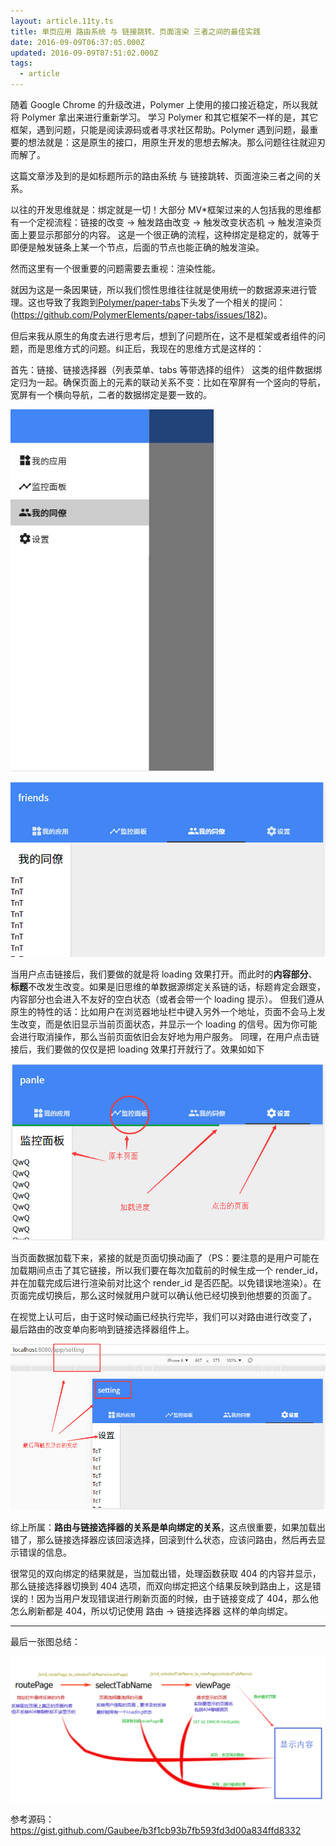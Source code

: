 ```yaml
---
layout: article.11ty.ts
title: 单页应用 路由系统 与 链接跳转、页面渲染 三者之间的最佳实践
date: 2016-09-09T06:37:05.000Z
updated: 2016-09-09T07:51:02.000Z
tags:
  - article
---
```


随着 Google Chrome 的升级改进，Polymer 上使用的接口接近稳定，所以我就将 Polymer 拿出来进行重新学习。
学习 Polymer 和其它框架不一样的是，其它框架，遇到问题，只能是阅读源码或者寻求社区帮助。Polymer 遇到问题，最重要的想法就是：这是原生的接口，用原生开发的思想去解决。那么问题往往就迎刃而解了。

这篇文章涉及到的是如标题所示的路由系统 与 链接跳转、页面渲染三者之间的关系。

以往的开发思维就是：绑定就是一切！大部分 MV\*框架过来的人包括我的思维都有一个定视流程：链接的改变 → 触发路由改变 → 触发改变状态机 → 触发渲染页面上要显示那部分的内容。
这是一个很正确的流程，这种绑定是稳定的，就等于即便是触发链条上某一个节点，后面的节点也能正确的触发渲染。

然而这里有一个很重要的问题需要去重视：渲染性能。

就因为这是一条因果链，所以我们惯性思维往往就是使用统一的数据源来进行管理。这也导致了我跑到[Polymer/paper-tabs](https://github.com/PolymerElements/paper-tabs)下头发了一个相关的提问： (https://github.com/PolymerElements/paper-tabs/issues/182)。

但后来我从原生的角度去进行思考后，想到了问题所在，这不是框架或者组件的问题，而是思维方式的问题。纠正后，我现在的思维方式是这样的：

首先：链接、链接选择器（列表菜单、tabs 等带选择的组件） 这类的组件数据绑定归为一起。确保页面上的元素的联动关系不变：比如在窄屏有一个竖向的导航，宽屏有一个横向导航，二者的数据绑定是要一致的。

![image](../../../assets/article-0028/vertical-layout.png)

![image](../../../assets/article-0028/landscape-layout.png)

当用户点击链接后，我们要做的就是将 loading 效果打开。而此时的**内容部分**、**标题**不改发生改变。如果是旧思维的单数据源绑定关系链的话，标题肯定会跟变，内容部分也会进入不友好的空白状态（或者会带一个 loading 提示）。
但我们遵从原生的特性的话：比如用户在浏览器地址栏中键入另外一个地址，页面不会马上发生改变，而是依旧显示当前页面状态，并显示一个 loading 的信号。因为你可能会进行取消操作，那么当前页面依旧会友好地为用户服务。
同理，在用户点击链接后，我们要做的仅仅是把 loading 效果打开就行了。效果如如下

![image](../../../assets/article-0028/show-loading.png)

当页面数据加载下来，紧接的就是页面切换动画了（PS：要注意的是用户可能在加载期间点击了其它链接，所以我们要在每次加载前的时候生成一个 render_id，并在加载完成后进行渲染前对比这个 render_id 是否匹配。以免错误地渲染）。在页面完成切换后，那么这时候就用户就可以确认他已经切换到他想要的页面了。

在视觉上认可后，由于这时候动画已经执行完毕，我们可以对路由进行改变了，
最后路由的改变单向影响到链接选择器组件上。

![image](../../../assets/article-0028/change-link.png)

综上所属：**路由与链接选择器的关系是单向绑定的关系**，这点很重要，如果加载出错了，那么链接选择器应该回滚选择，回滚到什么状态，应该问路由，然后再去显示错误的信息。

很常见的双向绑定的结果就是，当加载出错，处理函数获取 404 的内容并显示，那么链接选择器切换到 404 选项，而双向绑定把这个结果反映到路由上，这是错误的！因为当用户发现错误进行刷新页面的时候，由于链接变成了 404，那么他怎么刷新都是 404，所以切记使用 路由 → 链接选择器 这样的单向绑定。

---

最后一张图总结：

![image](../../../assets/article-0028/summary.png)

参考源码：
https://gist.github.com/Gaubee/b3f1cb93b7fb593fd3d00a834ffd8332
